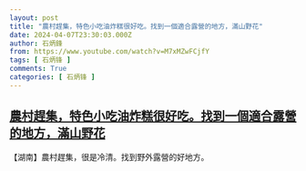 ```yaml
---
layout: post
title: "農村趕集，特色小吃油炸糕很好吃。找到一個適合露營的地方，滿山野花"
date: 2024-04-07T23:30:03.000Z
author: 石炳鋒
from: https://www.youtube.com/watch?v=M7xMZwFCjfY
tags: [ 石炳锋 ]
comments: True
categories: [ 石炳锋 ]
---
```

<!--1712532603000-->
[農村趕集，特色小吃油炸糕很好吃。找到一個適合露營的地方，滿山野花](https://www.youtube.com/watch?v=M7xMZwFCjfY)
------

<div>
【湖南】農村趕集，很是冷清。找到野外露營的好地方。
</div>
